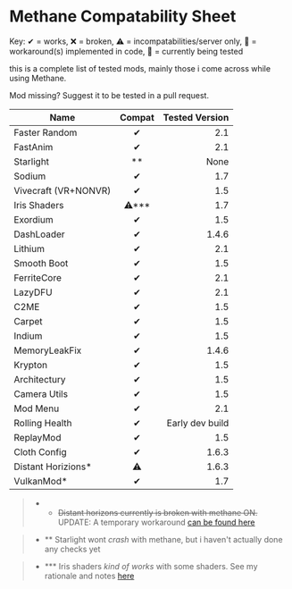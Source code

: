 # Methane Compatability Sheet

Key: ✔ = works, ❌ = broken, ⚠ = incompatabilities/server only, 🔧 = workaround(s) implemented in code, 🚧 = currently
being tested

this is a complete list of tested mods, mainly those i come across while using Methane.

Mod missing? Suggest it to be tested in a pull request.

| Name | Compat | Tested Version |
|------|:------:|--------:|
|Faster Random|✔|2.1|
|FastAnim|✔|2.1|
|Starlight|**|None|
|Sodium|✔|1.7|
|Vivecraft (VR+NONVR)|✔|1.5|
|Iris Shaders|⚠***|1.7|
|Exordium|✔|1.5|
|DashLoader|✔|1.4.6|
|Lithium|✔|2.1|
|Smooth Boot|✔|1.5|
|FerriteCore|✔|2.1|
|LazyDFU|✔|2.1|
|C2ME|✔|1.5|
|Carpet|✔|1.5|
|Indium|✔|1.5|
|MemoryLeakFix|✔|1.4.6|
|Krypton|✔|1.5|
|Architectury|✔|1.5|
|Camera Utils|✔|1.5|
|Mod Menu|✔|2.1|
|Rolling Health|✔|Early dev build|
|ReplayMod|✔|1.5|
|Cloth Config|✔|1.6.3|
|Distant Horizions*|⚠|1.6.3
|VulkanMod*|✔|1.7

> * * ~~Distant horizons currently is broken with methane ON.~~ UPDATE: A temporary workaround [can be found here](https://github.com/AnOpenSauceDev/Methane-mod/issues/25#issuecomment-1500877766) <br>

> * ** Starlight wont _crash_ with methane, but i haven't actually done any checks yet <br>

> * *** Iris shaders _kind of works_ with some shaders. See my rationale and notes [here](https://github.com/AnOpenSauceDev/Methane-mod/issues/30) <br>

